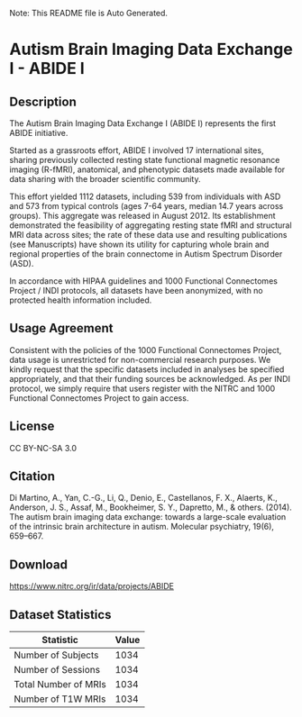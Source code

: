 Note: This README file is Auto Generated.

# Autism Brain Imaging Data Exchange I - ABIDE I

## Description

The Autism Brain Imaging Data Exchange I (ABIDE I) represents the first ABIDE initiative.

Started as a grassroots effort, ABIDE I involved 17 international sites, sharing previously 
collected resting state functional magnetic resonance imaging (R-fMRI), anatomical, and phenotypic 
datasets made available for data sharing with the broader scientific community. 

This effort yielded 1112 datasets, including 539 from individuals with ASD and 573 from typical controls 
(ages 7-64 years, median 14.7 years across groups). This aggregate was released in August 2012. Its establishment 
demonstrated the feasibility of aggregating resting state fMRI and structural MRI data across sites; 
the rate of these data use and resulting publications (see Manuscripts) have shown its utility for capturing 
whole brain and regional properties of the brain connectome in Autism Spectrum Disorder (ASD).

In accordance with HIPAA guidelines and 1000 Functional Connectomes Project / INDI protocols, all 
datasets have been anonymized, with no protected health information included.


## Usage Agreement

Consistent with the policies of the 1000 Functional Connectomes Project, data usage is unrestricted 
for non-commercial research purposes. We kindly request that the specific datasets included in analyses 
be specified appropriately, and that their funding sources be acknowledged. As per INDI protocol, we simply 
require that users register with the NITRC and 1000 Functional Connectomes Project to gain access.


## License

CC BY-NC-SA 3.0

## Citation

Di Martino, A., Yan, C.-G., Li, Q., Denio, E., Castellanos, F. X., Alaerts, K., Anderson, J. S., Assaf, M., Bookheimer, S. Y., Dapretto, M., & others. (2014). The autism brain imaging data exchange: towards a large-scale evaluation of the intrinsic brain architecture in autism. Molecular psychiatry, 19(6), 659–667.

## Download

https://www.nitrc.org/ir/data/projects/ABIDE

## Dataset Statistics

| Statistic | Value |
| --- | --- |
| Number of Subjects | 1034 |
| Number of Sessions | 1034 |
| Total Number of MRIs | 1034 |
| Number of T1W MRIs | 1034 |


